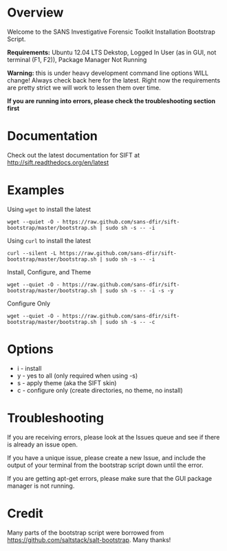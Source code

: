 Overview
========
Welcome to the SANS Investigative Forensic Toolkit Installation Bootstrap Script. 

**Requirements:** Ubuntu 12.04 LTS Dekstop, Logged In User (as in GUI, not terminal (F1, F2)), Package Manager Not Running

**Warning:** this is under heavy development command line options WILL change! Always check back here for the latest. Right now the requirements are pretty strict we will work to lessen them over time.

**If you are running into errors, please check the troubleshooting section first**

Documentation
=============
Check out the latest documentation for SIFT at http://sift.readthedocs.org/en/latest


Examples
========
Using `wget` to install the latest 

```
wget --quiet -O - https://raw.github.com/sans-dfir/sift-bootstrap/master/bootstrap.sh | sudo sh -s -- -i
```

Using `curl` to install the latest
```
curl --silent -L https://raw.github.com/sans-dfir/sift-bootstrap/master/bootstrap.sh | sudo sh -s -- -i
```

Install, Configure, and Theme

```
wget --quiet -O - https://raw.github.com/sans-dfir/sift-bootstrap/master/bootstrap.sh | sudo sh -s -- -i -s -y
```

Configure Only

```
wget --quiet -O - https://raw.github.com/sans-dfir/sift-bootstrap/master/bootstrap.sh | sudo sh -s -- -c
```

Options
=======
* i - install
* y - yes to all (only required when using -s)
* s - apply theme (aka the SIFT skin)
* c - configure only (create directories, no theme, no install)

Troubleshooting
===============
If you are receiving errors, please look at the Issues queue and see if there is already an issue open.

If you have a unique issue, please create a new Issue, and include the output of your terminal from the bootstrap script down until the error.

If you are getting apt-get errors, please make sure that the GUI package manager is not running.

Credit
======
Many parts of the bootstrap script were borrowed from https://github.com/saltstack/salt-bootstrap. Many thanks!